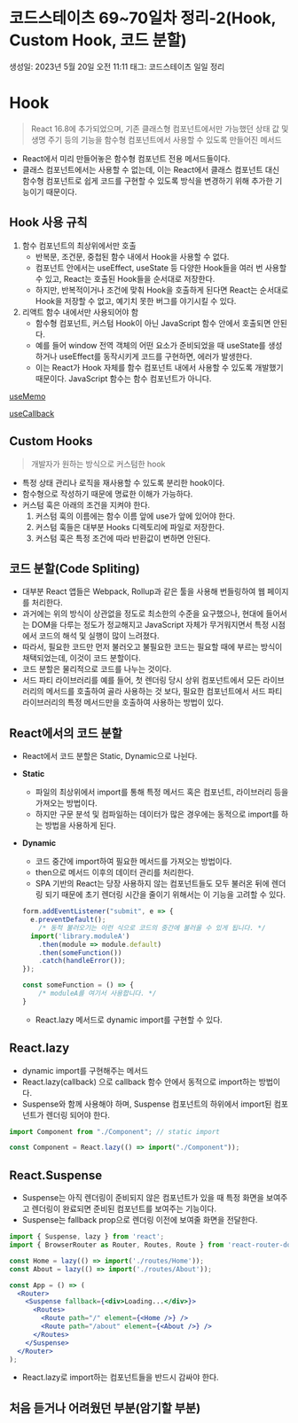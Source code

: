 # 코드스테이츠 69~70일차 정리-2(Hook, Custom Hook, 코드 분할)

생성일: 2023년 5월 20일 오전 11:11
태그: 코드스테이츠 일일 정리

# Hook

> React 16.8에 추가되었으며, 기존 클래스형 컴포넌트에서만 가능했던 상태 값 및 생명 주기 등의 기능을 함수형 컴포넌트에서 사용할 수 있도록 만들어진 메서드
> 
- React에서 미리 만들어놓은 함수형 컴포넌트 전용 메서드들이다.
- 클래스 컴포넌트에서는 사용할 수 없는데, 이는 React에서 클래스 컴포넌트 대신 함수형 컴포넌트로 쉽게 코드를 구현할 수 있도록 방식을 변경하기 위해 추가한 기능이기 때문이다.

## Hook 사용 규칙

1. 함수 컴포넌트의 최상위에서만 호출
    - 반복문, 조건문, 중첩된 함수 내에서 Hook을 사용할 수 없다.
    - 컴포넌트 안에서는 useEffect, useState 등 다양한 Hook들을 여러 번 사용할 수 있고, React는 호출된 Hook들을 순서대로 저장한다.
    - 하지만, 반복적이거나 조건에 맞춰 Hook을 호출하게 된다면 React는 순서대로 Hook을 저장할 수 없고, 예기치 못한 버그를 야기시킬 수 있다.
2. 리액트 함수 내에서만 사용되어야 함
    - 함수형 컴포넌트, 커스텀 Hook이 아닌 JavaScript 함수 안에서 호출되면 안된다.
    - 예를 들어 window 전역 객체의 어떤 요소가 준비되었을 때 useState를 생성하거나 useEffect를 동작시키게 코드를 구현하면, 에러가 발생한다.
    - 이는 React가 Hook 자체를 함수 컴포넌트 내에서 사용할 수 있도록 개발했기 때문이다. JavaScript 함수는 함수 컴포넌트가 아니다.

[useMemo](https://www.notion.so/09-new-information-useMemo-c3c9576960bd429f84292ea2a15638aa)

[useCallback](https://www.notion.so/10-new-information-useCallback-39db5e2743ff4990b52fe4361290468f)

## Custom Hooks

> 개발자가 원하는 방식으로 커스텀한 hook
> 
- 특정 상태 관리나 로직을 재사용할 수 있도록 분리한 hook이다.
- 함수형으로 작성하기 때문에 명료한 이해가 가능하다.
- 커스텀 훅은 아래의 조건을 지켜야 한다.
    1. 커스텀 훅의 이름에는 함수 이름 앞에 use가 앞에 있어야 한다.
    2. 커스텀 훅들은 대부분 Hooks 디렉토리에 파일로 저장한다.
    3. 커스텀 훅은 특정 조건에 따라 반환값이 변하면 안된다.

## 코드 분할(Code Spliting)

- 대부분 React 앱들은 Webpack, Rollup과 같은 툴을 사용해 번들링하여 웹 페이지를 처리한다.
- 과거에는 위의 방식이 상관없을 정도로 최소한의 수준을 요구했으나, 현대에 들어서는 DOM을 다루는 정도가 정교해지고 JavaScript 자체가 무거워지면서 특정 시점에서 코드의 해석 및 실행이 많이 느려졌다.
- 따라서, 필요한 코드만 먼저 불러오고 불필요한 코드는 필요할 때에 부르는 방식이 채택되었는데, 이것이 코드 분할이다.
- 코드 분할은 물리적으로 코드를 나누는 것이다.
- 서드 파티 라이브러리를 예를 들어, 첫 렌더링 당시 상위 컴포넌트에서 모든 라이브러리의 메서드를 호출하여 골라 사용하는 것 보다, 필요한 컴포넌트에서 서드 파티 라이브러리의 특정 메서드만을 호출하여 사용하는 방법이 있다.

## React에서의 코드 분할

- React에서 코드 분할은 Static, Dynamic으로 나뉜다.
- **Static**
    - 파일의 최상위에서 import를 통해 특정 메서드 혹은 컴포넌트, 라이브러리 등을 가져오는 방법이다.
    - 하지만 구문 분석 및 컴파일하는 데이터가 많은 경우에는 동적으로 import를 하는 방법을 사용하게 된다.
- **Dynamic**
    - 코드 중간에 import하여 필요한 메서드를 가져오는 방법이다.
    - then으로 메서드 이후의 데이터 관리를 처리한다.
    - SPA 기반의 React는 당장 사용하지 않는 컴포넌트들도 모두 불러온 뒤에 렌더링 되기 때문에 초기 렌더링 시간을 줄이기 위해서는 이 기능을 고려할 수 있다.
    
    ```jsx
    form.addEventListener("submit", e => {
      e.preventDefault();
    	/* 동적 불러오기는 이런 식으로 코드의 중간에 불러올 수 있게 됩니다. */
      import('library.moduleA')
        .then(module => module.default)
        .then(someFunction())
        .catch(handleError());
    });
    
    const someFunction = () => {
        /* moduleA를 여기서 사용합니다. */
    }
    ```
    
    - React.lazy 메서드로 dynamic import를 구현할 수 있다.

## React.lazy

- dynamic import를 구현해주는 메서드
- React.lazy(callback) 으로 callback 함수 안에서 동적으로 import하는 방법이다.
- Suspense와 함께 사용해야 하며, Suspense 컴포넌트의 하위에서 import된 컴포넌트가 렌더링 되어야 한다.

```jsx
import Component from "./Component"; // static import

const Component = React.lazy(() => import("./Component"));
```

## React.Suspense

- Suspense는 아직 렌더링이 준비되지 않은 컴포넌트가 있을 때 특정 화면을 보여주고 렌더링이 완료되면 준비된 컴포넌트를 보여주는 기능이다.
- Suspense는 fallback prop으로 렌더링 이전에 보여줄 화면을 전달한다.

```jsx
import { Suspense, lazy } from 'react';
import { BrowserRouter as Router, Routes, Route } from 'react-router-dom';

const Home = lazy(() => import('./routes/Home'));
const About = lazy(() => import('./routes/About'));

const App = () => (
  <Router>
    <Suspense fallback={<div>Loading...</div>}>
      <Routes>
        <Route path="/" element={<Home />} />
        <Route path="/about" element={<About />} />
      </Routes>
    </Suspense>
  </Router>
);
```

- React.lazy로 import하는 컴포넌트들을 반드시 감싸야 한다.

## 처음 듣거나 어려웠던 부분(암기할 부분)